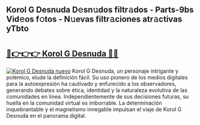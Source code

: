 ## Korol G Desnuda D𝚎sn𝚞dos filtr𝚊dos - Parts-9bs Vid𝚎os f𝚘tos - N𝚞evas filtr𝚊ciones atr𝚊ctivas yTbto

# <h2><a href="http://mb9u1cj.tromn.icu/?c=Korol+G+Desnuda">🔗👉👉👉 Korol G Desnuda 🔗🔗</a></h2>

[![Korol G Desnuda nuevo](https://i.imgur.com/pEAQMta.gif)](http://mb9u1cj.tromn.icu/?c=Korol+G+Desnuda)
Korol G Desnuda, un personaje intrigante y polémico, elude la definición fácil. Su uso pionero de los medios digitales para la autoexpresión ha cautivado y enfurecido a los observadores, generando debates sobre ética, identidad y la naturaleza evolutiva de las comunidades en línea. Independientemente de sus decisiones futuras, su huella en la comunidad virtual es imborrable. La determinación inquebrantable y el magnetismo innegable impulsan el viaje de Korol G Desnuda en el panorama digital.
